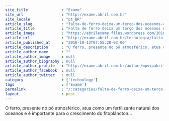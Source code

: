 ```yaml
---
site_title               : "Exame"
site_url                 : "http://exame.abril.com.br"
site_locale              : "pt_BR"
article_slug             : "falta-de-ferro-deixa-um-terco-dos-oceanos-com-anemia"
article_title            : "Falta de ferro deixa um terço dos oceanos com anemia"
article_image            : "https://abrilexame.files.wordpress.com/2016/10/size_960_16_9_oceano1.jpg?quality=70&strip=all&w=960"
article_url              : "http://exame.abril.com.br/tecnologia/falta-de-ferro-deixa-um-terco-dos-oceanos-com-anemia/"
article_published_at     : "2016-10-13T07:55:28-03:00"
article_description      : "O ferro, presente no pó atmosférico, atua como um fertilizante natural dos oceanos e é importante para o crescimento do fitoplâncton..."
article_author_name      : ""
article_author_image     : null
article_author_biography : null
article_author_profile   : "http://exame.abril.com.br/author/wpvipabril/"
article_author_facebook  : null
article_author_twitter   : null
category                 : ['technology']
tags                     : ['Exame']
permalink                : "/:categories/falta-de-ferro-deixa-um-terco-dos-oceanos-com-anemia/"
layout                   : post
---
```


O ferro, presente no pó atmosférico, atua como um fertilizante natural dos oceanos e é importante para o crescimento do fitoplâncton...
